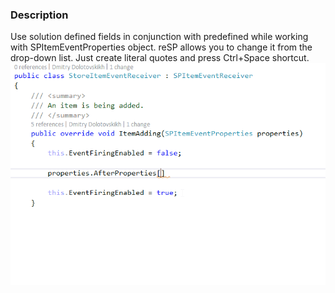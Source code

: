 ﻿---
Title: After/Before Properties
FileName: SPItemEventProperties.html
---

### Description
Use solution defined fields in conjunction with predefined while working with SPItemEventProperties object.
reSP allows you to change it from the drop-down list.
Just create literal quotes and press Ctrl+Space shortcut.
<br/>
<img src="_img/SPItemEventProperties.gif">





